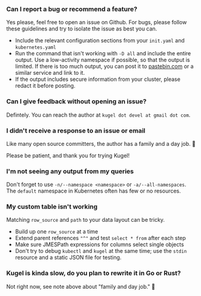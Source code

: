 
### Can I report a bug or recommend a feature?

Yes please, feel free to open an issue on Github.  For bugs, please follow these guidelines and try to isolate the issue
as best you can.

* Include the relevant configuration sections from your `init.yaml` and `kubernetes.yaml`
* Run the command that isn't working with `-D all` and include the entire output.  Use a low-activity namespace if possible,
so that the output is limited.  If there is too much output, you can post it to [pastebin.com](https://pastebin.com) or
a similar service and link to it.
* If the output includes secure information from your cluster, please redact it before posting.

### Can I give feedback without opening an issue?

Defintely.  You can reach the author at `kugel dot devel at gmail dot com`.

### I didn't receive a response to an issue or email

Like many open source committers, the author has a family and a day job.  🙂

Please be patient, and thank you for trying Kugel!

### I'm not seeing any output from my queries

Don't forget to use `-n/--namespace <namespace>` or `-a/--all-namespaces`.  The `default` namespace in
Kubernetes often has few or no resources.

### My custom table isn't working

Matching `row_source` and `path` to your data layout can be tricky.
* Build up one `row_source` at a time
* Extend parent references `"^"` and test `select * from` after each step
* Make sure JMESPath expressions for columns select single objects
* Don't try to debug `kubectl` and `kugel` at the same time; use the `stdin` resource and a static
JSON file for testing.

### Kugel is kinda slow, do you plan to rewrite it in Go or Rust?

Not right now, see note above about "family and day job."  🙂
